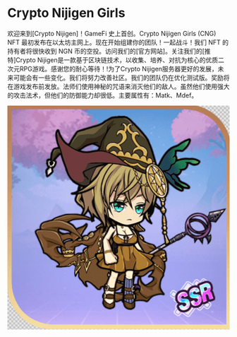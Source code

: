 # Crypto Nijigen Girls

欢迎来到[Crypto Nijigen]！GameFi 史上首创。Crypto Nijigen Girls (CNG) NFT 最初发布在以太坊主网上。现在开始组建你的团队！一起战斗！我们 NFT 的持有者将很快收到 NGN 币的空投。访问我们的[官方网站]。关注我们的[推特]Crypto Nijigen是一款基于区块链技术，以收集、培养、对抗为核心的优质二次元RPG游戏。感谢您的耐心等待！!为了Crypto Nijigen服务器更好的发展，未来可能会有一些变化。我们将努力改善社区。我们的团队仍在优化测试版。奖励将在游戏发布前发放。法师们使用神秘的咒语来消灭他们的敌人。虽然他们使用强大的攻击法术，但他们的防御能力却很低。主要属性有：Matk、Mdef。

![nft](1.png)
